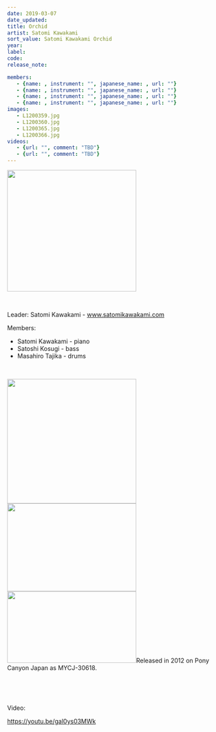 ```yaml
---
date: 2019-03-07
date_updated: 
title: Orchid
artist: Satomi Kawakami
sort_value: Satomi Kawakami Orchid
year: 
label: 
code: 
release_note: 

members:
   - {name: , instrument: "", japanese_name: , url: ""}
   - {name: , instrument: "", japanese_name: , url: ""}
   - {name: , instrument: "", japanese_name: , url: ""}
   - {name: , instrument: "", japanese_name: , url: ""}
images: 
   - L1200359.jpg
   - L1200360.jpg
   - L1200365.jpg
   - L1200366.jpg
videos: 
   - {url: "", comment: "TBD"}
   - {url: "", comment: "TBD"}
---
```

<a href="http://www.jjazzist.com/wp-content/uploads/2018/08/L1200359.jpg"><img class="alignnone size-medium wp-image-3793" src="http://www.jjazzist.com/wp-content/uploads/2018/08/L1200359-300x282.jpg" alt="" width="300" height="282" /></a>

&nbsp;

Leader: Satomi Kawakami - www.satomikawakami.com

Members:
<ul>
 	<li>Satomi Kawakami - piano</li>
 	<li>Satoshi Kosugi - bass</li>
 	<li>Masahiro Tajika - drums</li>
</ul>
&nbsp;

<a href="http://www.jjazzist.com/wp-content/uploads/2018/08/L1200360.jpg"><img class="alignnone size-medium wp-image-3794" src="http://www.jjazzist.com/wp-content/uploads/2018/08/L1200360-300x289.jpg" alt="" width="300" height="289" /></a> <a href="http://www.jjazzist.com/wp-content/uploads/2018/08/L1200365.jpg"><img class="alignnone size-medium wp-image-3795" src="http://www.jjazzist.com/wp-content/uploads/2018/08/L1200365-300x204.jpg" alt="" width="300" height="204" /></a> <a href="http://www.jjazzist.com/wp-content/uploads/2018/08/L1200366.jpg"><img class="alignnone size-medium wp-image-3796" src="http://www.jjazzist.com/wp-content/uploads/2018/08/L1200366-300x166.jpg" alt="" width="300" height="166" /></a>Released in 2012 on Pony Canyon Japan as MYCJ-30618.

&nbsp;

&nbsp;

Video:

https://youtu.be/gal0ys03MWk

&nbsp;
